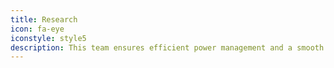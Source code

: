 ```yaml
---
title: Research
icon: fa-eye
iconstyle: style5
description: This team ensures efficient power management and a smooth interface between the processor and the actuators & sensors.
---
```

